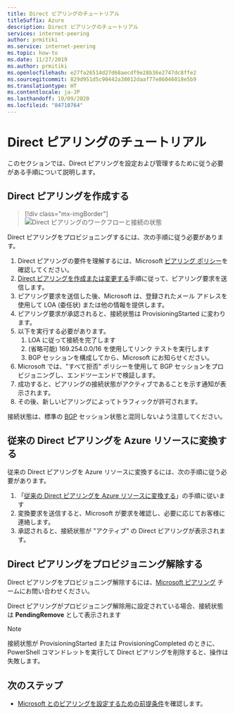 ```yaml
---
title: Direct ピアリングのチュートリアル
titleSuffix: Azure
description: Direct ピアリングのチュートリアル
services: internet-peering
author: prmitiki
ms.service: internet-peering
ms.topic: how-to
ms.date: 11/27/2019
ms.author: prmitiki
ms.openlocfilehash: e27fa26514d27d68aecdf9e28b36e2747dc8ffe2
ms.sourcegitcommit: 829d951d5c90442a38012daaf77e86046018e5b9
ms.translationtype: HT
ms.contentlocale: ja-JP
ms.lasthandoff: 10/09/2020
ms.locfileid: "84710764"
---
```

# <a name="direct-peering-walkthrough"></a>Direct ピアリングのチュートリアル

このセクションでは、Direct ピアリングを設定および管理するために従う必要がある手順について説明します。

## <a name="create-a-direct-peering"></a>Direct ピアリングを作成する
> [!div class="mx-imgBorder"]
> ![Direct ピアリングのワークフローと接続の状態](./media/direct-peering.png)

Direct ピアリングをプロビジョニングするには、次の手順に従う必要があります。
1. Direct ピアリングの要件を理解するには、Microsoft [ピアリング ポリシー](https://peering.azurewebsites.net/peering)を確認してください。
1. [Direct ピアリングを作成または変更する](howto-direct-powershell.md)手順に従って、ピアリング要求を送信します。
1. ピアリング要求を送信した後、Microsoft は、登録されたメール アドレスを使用して LOA (委任状) または他の情報を提供します。
1. ピアリング要求が承認されると、接続状態は ProvisioningStarted に変わります。
1. 以下を実行する必要があります。
    1. LOA に従って接続を完了します
    1. (省略可能) 169.254.0.0/16 を使用してリンク テストを実行します
    1. BGP セッションを構成してから、Microsoft にお知らせください。
1. Microsoft では、"すべて拒否" ポリシーを使用して BGP セッションをプロビジョニングし、エンドツーエンドで検証します。
1. 成功すると、ピアリングの接続状態がアクティブであることを示す通知が表示されます。
1. その後、新しいピアリングによってトラフィックが許可されます。

接続状態は、標準の [BGP](https://en.wikipedia.org/wiki/Border_Gateway_Protocol) セッション状態と混同しないよう注意してください。

## <a name="convert-a-legacy-direct-peering-to-azure-resource"></a>従来の Direct ピアリングを Azure リソースに変換する
従来の Direct ピアリングを Azure リソースに変換するには、次の手順に従う必要があります。
1. 「[従来の Direct ピアリングを Azure リソースに変換する](howto-legacy-direct-powershell.md)」の手順に従います
1. 変換要求を送信すると、Microsoft が要求を確認し、必要に応じてお客様に連絡します。
1. 承認されると、接続状態が "アクティブ" の Direct ピアリングが表示されます。

## <a name="deprovision-direct-peering"></a>Direct ピアリングをプロビジョニング解除する
Direct ピアリングをプロビジョニング解除するには、[Microsoft ピアリング](mailto:peering@microsoft.com) チームにお問い合わせください。

Direct ピアリングがプロビジョニング解除用に設定されている場合、接続状態は **PendingRemove** として表示されます

> [!NOTE]
> 接続状態が ProvisioningStarted または ProvisioningCompleted のときに、PowerShell コマンドレットを実行して Direct ピアリングを削除すると、操作は失敗します。

## <a name="next-steps"></a>次のステップ

* [Microsoft とのピアリングを設定するための前提条件](prerequisites.md)を確認します。
